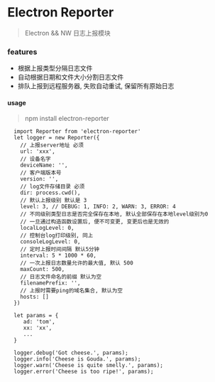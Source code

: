 # Electron Reporter

> Electron && NW 日志上报模块

### features
  * 根据上报类型分隔日志文件
  * 自动根据日期和文件大小分割日志文件
  * 排队上报到远程服务器, 失败自动重试, 保留所有原始日志

#### usage
> npm install electron-reporter

```
  import Reporter from 'electron-reporter'
  let logger = new Reporter({
    // 上报server地址 必须
    url: 'xxx',
    // 设备名字
    deviceName: '',
    // 客户端版本号
    version: '',
    // log文件存储目录 必须
    dir: process.cwd(),
    // 默认上报级别 默认是 3
    level: 3, // DEBUG: 1, INFO: 2, WARN: 3, ERROR: 4
    // 不同级别类型日志是否完全保存在本地, 默认全部保存在本地level级别为0
    // 一旦通过构造函数设置后, 便不可变更, 变更后也是无效的
    localLogLevel: 0,
    // 控制台log打印级别, 同上
    consoleLogLevel: 0,
    // 定时上报时间间隔 默认5分钟
    interval: 5 * 1000 * 60,
    // 一次上报日志数量允许的最大值, 默认 500
    maxCount: 500,
    // 日志文件命名的前缀 默认为空
    filenamePrefix: '',
    // 上报时需要ping的域名集合, 默认为空
    hosts: []
  })

  let params = {
     ad: 'tom',
     xx: 'xx',
     ...
  }

  logger.debug('Got cheese.', params);
  logger.info('Cheese is Gouda.', params);
  logger.warn('Cheese is quite smelly.', params);
  logger.error('Cheese is too ripe!', params);
```

